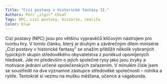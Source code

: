 ```yaml
---
Title: "Cizí postavy v historické fantasy II."
Authors: Petr „ilgir“ Chval
Tags: NPC, cizí postavy, historie, realita
Color: blue
---
```

Cizí postavy (NPC) jsou pro většinu
vypravěčů klíčovým nástrojem pro
tvorbu hry. V tomto článku, který je
druhým a závěrečným dílem minisérie
„Cizí postavy v historické fantasy“
se snažím přiblížit několik vybraných
typických skupin středověkého
obyvatelstva z poněkud opomíjených
hledisek. Jde mi především o jejich
společné rysy jako jsou zvyky a motivace
jednání určené společenských
zařazením. V minulém čísle jsem se
soustředil na dva významné zástupce
středověké společnosti – rolníka
a rytíře. Tentokrát si vezmu na mušku
měšťana, učence a vagabunda.
